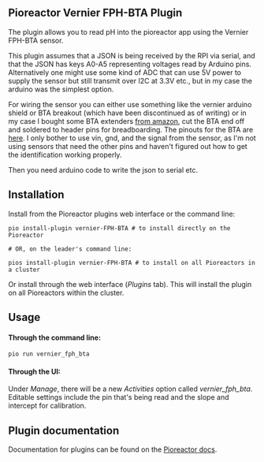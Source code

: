 ## Pioreactor Vernier FPH-BTA Plugin

The plugin allows you to read pH into the pioreactor app using the Vernier FPH-BTA sensor.

This plugin assumes that a JSON is being received by the RPI via serial, and that the JSON has keys A0-A5 representing voltages read by Arduino pins. Alternatively one might use some kind of ADC that can use 5V power to supply the sensor but still transmit over I2C at 3.3V etc., but in my case the arduino was the simplest option.

For wiring the sensor you can either use something like the vernier arduino shield or BTA breakout (which have been discontinued as of writing) or in my case I bought some BTA extenders [from amazon](https://www.amazon.co.uk/dp/B08CTWK13F?ref=ppx_yo2ov_dt_b_fed_asin_title), cut the BTA end off and soldered to header pins for breadboarding.
The pinouts for the BTA are [here](https://learn.sparkfun.com/tutorials/vernier-shield-hookup-guide/vernier-shield-pin-out-and-configuration).
I only bother to use vin, gnd, and the signal from the sensor, as I'm not using sensors that need the other pins and haven't figured out how to get the identification working properly.

Then you need arduino code to write the json to serial etc.

## Installation

Install from the Pioreactor plugins web interface or the command line:

```
pio install-plugin vernier-FPH-BTA # to install directly on the Pioreactor

# OR, on the leader's command line:

pios install-plugin vernier-FPH-BTA # to install on all Pioreactors in a cluster
```

Or install through the web interface (_Plugins_ tab). This will install the plugin on all Pioreactors within the cluster.

## Usage

#### Through the command line:
```
pio run vernier_fph_bta
```

#### Through the UI:

Under _Manage_, there will be a new _Activities_ option called _vernier_fph_bta_. Editable settings include the pin that's being read and the slope and intercept for calibration. 

## Plugin documentation

Documentation for plugins can be found on the [Pioreactor docs](https://docs.pioreactor.com/developer-guide/intro-plugins).
